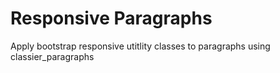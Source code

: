 # Responsive Paragraphs

Apply bootstrap responsive utitlity classes to paragraphs using classier_paragraphs

